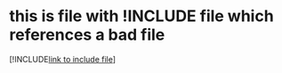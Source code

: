 # this is file with !INCLUDE file which references a bad file

[!INCLUDE[link to include file](link-to-file.md)]

